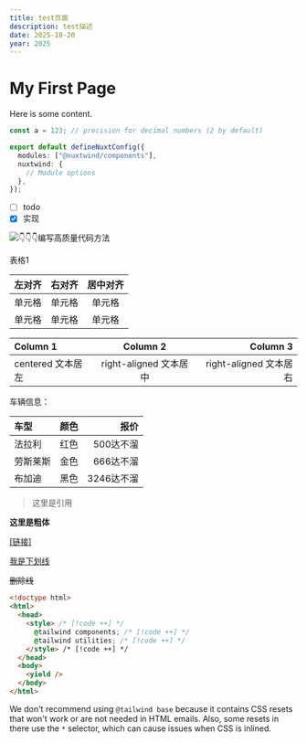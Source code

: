 ```yaml
---
title: test页面
description: test描述
date: 2025-10-20
year: 2025
---
```



# My First Page

Here is some content.

```js [config.js]
const a = 123; // precision for decimal numbers (2 by default)
```

```ts [nuxt.config.ts]
export default defineNuxtConfig({
  modules: ["@nuxtwind/components"],
  nuxtwind: {
    // Module options
  },
});
```

- [ ] todo
- [x] 实现

<!-- 这是一段被注释掉的文字 -->

![👇👇👇编写高质量代码方法](https://userblink.csdnimg.cn/20220518/qq_35427589/pic/85c540a72edc5dedffffc42928a054a2-0.png?x-oss-process=image/watermark,image_bG9nby9sb2dvM3gucG5nP3gtb3NzLXByb2Nlc3M9aW1hZ2UvcmVzaXplLGhfMjg=,text_QOWFsemlruS4gOadr-aXoA==,color_FFFFFF,size_30,type_ZmFuZ3poZW5naGVpdGk,shadow_20,t_50,g_se,x_16,y_16,order_0,align_2,interval_4)

表格1

| 左对齐 | 右对齐 | 居中对齐 |
| :----- | -----: | :------: |
| 单元格 | 单元格 |  单元格  |
| 单元格 | 单元格 |  单元格  |

| Column 1          |        Column 2        |               Column 3 |
| :---------------- | :--------------------: | ---------------------: |
| centered 文本居左 | right-aligned 文本居中 | right-aligned 文本居右 |

车辆信息：

| 车型     | 颜色 |       报价 |
| :------- | :--: | ---------: |
| 法拉利   | 红色 |  500达不溜 |
| 劳斯莱斯 | 金色 |  666达不溜 |
| 布加迪   | 黑色 | 3246达不溜 |

> 这里是引用

**这里是粗体**

[[链接]](https://www.baidu.com)

<u>我是下划线</u>

~~删除线~~

```html [layouts/main.html] diff {4-7}
<!doctype html>
<html>
  <head>
    <style> /* [!code ++] */
      @​tailwind components; /* [!code ++] */
      @​tailwind utilities; /* [!code ++] */
    </style> /* [!code ++] */
  </head>
  <body>
    <yield />
  </body>
</html>
```

<Alert>We don't recommend using `@tailwind base` because it contains CSS resets that won't work or are not needed in HTML emails. Also, some resets in there use the `*` selector, which can cause issues when CSS is inlined.</Alert>
